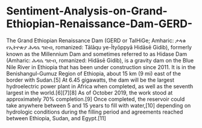 # Sentiment-Analysis-on-Grand-Ethiopian-Renaissance-Dam-GERD-
The Grand Ethiopian Renaissance Dam (GERD or TaIHiGe; Amharic: ታላቁ የኢትዮጵያ ሕዳሴ ግድብ, romanized: Tālāqu ye-Ītyōppyā Hidāsē Gidib), formerly known as the Millennium Dam and sometimes referred to as Hidase Dam (Amharic: ሕዳሴ ግድብ, romanized: Hidāsē Gidib), is a gravity dam on the Blue Nile River in Ethiopia that has been under construction since 2011. It is in the Benishangul-Gumuz Region of Ethiopia, about 15 km (9 mi) east of the border with Sudan.[5] At 6.45 gigawatts, the dam will be the largest hydroelectric power plant in Africa when completed, as well as the seventh largest in the world.[6][7][8] As of October 2019, the work stood at approximately 70% completion.[9] Once completed, the reservoir could take anywhere between 5 and 15 years to fill with water,[10] depending on hydrologic conditions during the filling period and agreements reached between Ethiopia, Sudan, and Egypt.[11]
